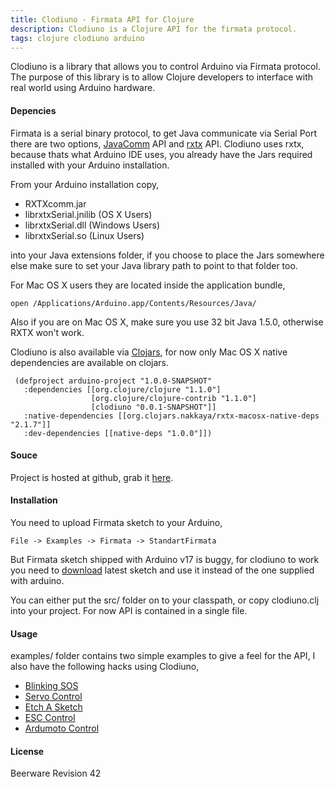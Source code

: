 ```yaml
---
title: Clodiuno - Firmata API for Clojure
description: Clodiuno is a Clojure API for the firmata protocol.
tags: clojure clodiuno arduino
---
```



Clodiuno is a library that allows you to control Arduino via Firmata
protocol. The purpose of this library is to allow Clojure developers to
interface with real world using Arduino hardware.

#### Depencies

Firmata is a serial binary protocol, to get Java communicate via Serial
Port there are two options,
[JavaComm](http://java.sun.com/products/javacomm/) API and
[rxtx](http://users.frii.com/jarvi/rxtx/) API. Clodiuno uses rxtx,
because thats what Arduino IDE uses, you already have the Jars required
installed with your Arduino installation.

From your Arduino installation copy,

 - RXTXcomm.jar
 - librxtxSerial.jnilib (OS X Users)
 - librxtxSerial.dll (Windows Users)
 - librxtxSerial.so (Linux Users)

into your Java extensions folder, if you choose to place the Jars
somewhere else make sure to set your Java library path to point to that
folder too.

For Mac OS X users they are located inside the application bundle,

    open /Applications/Arduino.app/Contents/Resources/Java/

Also if you are on Mac OS X, make sure you use 32 bit Java 1.5.0,
otherwise RXTX won't work.

Clodiuno is also available via [Clojars](http://clojars.org/clodiuno),
for now only Mac OS X native dependencies are available on
clojars.

     (defproject arduino-project "1.0.0-SNAPSHOT"
       :dependencies [[org.clojure/clojure "1.1.0"]
                      [org.clojure/clojure-contrib "1.1.0"]
                      [clodiuno "0.0.1-SNAPSHOT"]]
       :native-dependencies [[org.clojars.nakkaya/rxtx-macosx-native-deps "2.1.7"]]
       :dev-dependencies [[native-deps "1.0.0"]])
  

#### Souce

Project is hosted at github, grab it
[here](http://github.com/nakkaya/clodiuno).

#### Installation

You need to upload Firmata sketch to your Arduino, 

    File -> Examples -> Firmata -> StandartFirmata

But Firmata sketch shipped with Arduino v17 is buggy, for clodiuno to
work you need to [download](http://www.firmata.org/wiki/Download) latest
sketch and use it instead of the one supplied with arduino.

You can either put the src/ folder on to your classpath, or copy
clodiuno.clj into your project. For now API is contained in a single
file.

#### Usage

examples/ folder contains two simple examples to give a feel for the
API, I also have the following hacks using Clodiuno,

 - [Blinking SOS](/2010/01/03/clodiuno-a-clojure-api-for-the-firmata-protocol/)
 - [Servo Control](/2010/01/06/making-things-move-with-clojure/)
 - [Etch A Sketch](/2010/02/02/etch-a-sketch/)
 - [ESC Control](/2010/05/21/motor-control-via-esc-using-arduino-and-clodiuno/)
 - [Ardumoto Control](/2010/06/04/motor-control-via-ardumoto-using-arduino-and-clodiuno/)

#### License

Beerware Revision 42

<script type="text/javascript">
	var flattr_url = 'http://nakkaya.com/clodiuno.markdown';
</script>
<script src="http://api.flattr.com/button/load.js" type="text/javascript"></script>
<br>
